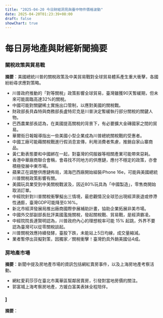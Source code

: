 ```yaml
---
title: "2025-04-20 今日財經洞見與臺中物件價格波動"
date: 2025-04-20T01:23:39+08:00
draft: false
showChart: true
---
```


# 每日房地產與財經新聞摘要

### 關稅政策與貿易戰
**摘要**：美國總統川普的關稅政策及中美貿易戰對全球貿易體系產生重大衝擊，各國紛紛尋求應對策略。

- 川普政府推動的「對等關稅」政策影響全球貿易，臺灣雖獲90天暫緩期，但未來可能面臨高達32%的關稅。
- 中國可能對關鍵稀土實施出口管制，以應對美國的關稅戰。
- 財政部長貝森特與商務部長盧特尼克是川普決定暫緩執行部分關稅的關鍵人物。
- 巴西農業部長認為，在美國提高關稅的背景下，有必要擴大金磚國家之間的貿易。
- 華爾街日報報導指出一些美國小型企業成為川普總統關稅戰的受惠者。
- 中國工廠可能藉關稅戰進行假消息宣傳，利用消費者焦慮，推銷自家山寨商品。
- 黃仁勳表態要和中國綁在一起，對臺灣的伺服器等相關產業可能帶來惡耗。
- 香港中華廠商聯合會稱，會尋找不同地方的供應鏈，應付不穩定的政策，亦會積極發展中東市場。
- 蘋果正在調整供應鏈佈局，鴻海巴西廠開始組裝iPhone 16e，可能與美國總統川普關稅政策影響有關。
- 美國玩具業受到中美關稅戰波及，因近80%玩具為「中國製造」，零售商開始取消訂單。
- 中經院針對川普關稅衝擊擬出三情境，最悲觀情況全球恐出現經濟衰退或停滯性通膨，臺灣GDP可能降至0.16%。
- 新北市經濟發展局推出廠商國際參展補助計畫，協助企業拓展非美市場。
- 中國外交部副部長批評美國濫施關稅，發起關稅戰、貿易戰，是經濟霸凌。
- 中經院院長連賢明認為，川普政府內心的理想稅率可能 15% 起跳，外界不要認為臺灣可以從零關稅談起。
- 川普關稅效應持續發酵，臺股下跌，未能站上5日均線，成交量縮減。
- 業者暫停出貨擬對策，因獨家／關稅衝擊！臺灣釣具外銷美國佔4成。

### 房地產市場
**摘要**：新聞中提及房地產市場的資訊包括網紅賣房事件，以及上海房地產考察活動。

- 網紅愛莉莎莎在臺北市萬華區幫鄰居賣房，引發對當地房價的關注。
- 郭富城上海考察房地產，方媛白富美表妹全程陪伴。

### ]
**摘要**：




